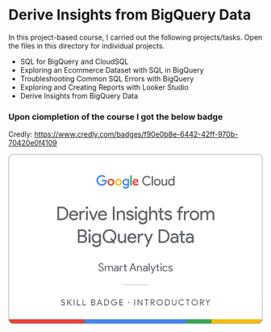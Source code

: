# Derive Insights from BigQuery Data

In this project-based course, I carried out the following projects/tasks. Open the files in this directory for individual projects.
* SQL for BigQuery and CloudSQL
* Exploring an Ecommerce Dataset with SQL in BigQuery
* Troubleshooting Common SQL Errors with BigQuery
* Exploring and Creating Reports with Looker Studio
* Derive Insights from BigQuery Data

### Upon ciompletion of the course I got the below badge

Credly: https://www.credly.com/badges/f90e0b8e-6442-42ff-970b-70420e0f4109

![Image of Badge](badge.png)
